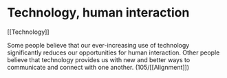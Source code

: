 # Technology, human interaction

[[Technology]]

Some people believe that our ever-increasing use of technology significantly reduces our opportunities for human interaction.
Other people believe that technology provides us with new and better ways to communicate and connect with one another.
(105/[[Alignment]])